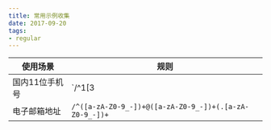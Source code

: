```yaml
---
title: 常用示例收集
date: 2017-09-20
tags:
- regular
---
```


| 使用场景 | 规则 |
| --- | --- |
| 国内11位手机号 |  `/^1[3|4|5|8][0-9]\d{4,8}$/` |
| 电子邮箱地址|`/^([a-zA-Z0-9_-])+@([a-zA-Z0-9_-])+(.[a-zA-Z0-9_-])+` |
